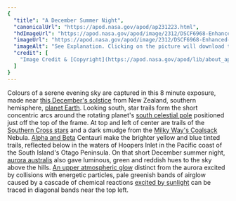 ```yaml
---
{
  "title": "A December Summer Night",
  "canonicalUrl": "https://apod.nasa.gov/apod/ap231223.html",
  "hdImageUrl": "https://apod.nasa.gov/apod/image/2312/DSCF6968-Enhanced-NR.jpg",
  "imageUrl": "https://apod.nasa.gov/apod/image/2312/DSCF6968-Enhanced-NR1024.jpg",
  "imageAlt": "See Explanation. Clicking on the picture will download the highest resolution version available.",
  "credit": [
    "Image Credit & [Copyright](https://apod.nasa.gov/apod/lib/about_apod.html#srapply): [Ian Griffin](https://www.instagram.com/portobellopictures/) ([Otago Museum](https://otagomuseum.nz/))"
  ]
}
---
```


Colours of a serene evening sky are captured in this 8 minute exposure, made near [this December's solstice](https://earthsky.org/astronomy-essentials/everything-you-need-to-know-december-solstice/) from New Zealand, southern hemisphere, [planet Earth](https://science.nasa.gov/earth/facts/). Looking south, star trails form the short concentric arcs around the rotating planet's [south celestial pole](https://apod.nasa.gov/apod/ap210101.html) positioned just off the top of the frame. At top and left of center are trails of the [Southern Cross stars](https://apod.nasa.gov/apod/ap190426.html) and a dark smudge from the [Milky Way's Coalsack](https://oneminuteastronomer.com/2036/coalsack-nebula/) Nebula. [Alpha and Beta](https://apod.nasa.gov/apod/ap220328.html) Centauri make the brighter yellow and blue tinted trails, reflected below in the waters of Hoopers Inlet in the Pacific coast of the South Island's Otago Peninsula. On that short December summer night, [aurora australis](https://earthobservatory.nasa.gov/images/150117/southern-nights-with-lights) also gave luminous, green and reddish hues to the sky above the hills. [An upper atmospheric glow](https://www.nasa.gov/solar-system/why-nasa-watches-airglow-the-colors-of-the-upper-atmospheric-wind/) distinct from the aurora excited by collisions with energetic particles, pale greenish bands of airglow caused by a cascade of chemical reactions [excited by sunlight](https://atoptics.co.uk/blog/airglow-formation/) can be traced in diagonal bands near the top left.
